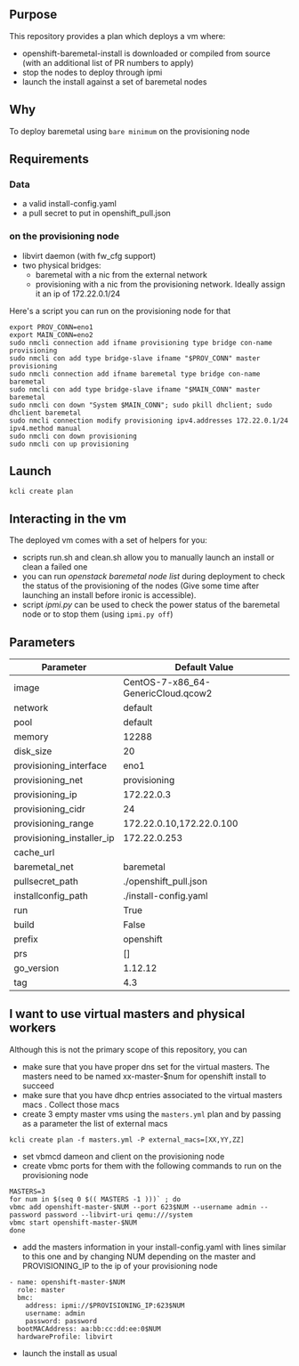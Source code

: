 ## Purpose

This repository provides a plan which deploys a vm where:
- openshift-baremetal-install is downloaded or compiled from source (with an additional list of PR numbers to apply)
- stop the nodes to deploy through ipmi
- launch the install against a set of baremetal nodes

## Why

To deploy baremetal using `bare minimum` on the provisioning node

## Requirements

### Data

- a valid install-config.yaml 
- a pull secret to put in openshift_pull.json

### on the provisioning node

- libvirt daemon (with fw_cfg support)
- two physical bridges:
    - baremetal with a nic from the external network
    - provisioning with a nic from the provisioning network. Ideally assign it an ip of 172.22.0.1/24

Here's a script you can run on the provisioning node for that

```
export PROV_CONN=eno1
export MAIN_CONN=eno2
sudo nmcli connection add ifname provisioning type bridge con-name provisioning
sudo nmcli con add type bridge-slave ifname "$PROV_CONN" master provisioning
sudo nmcli connection add ifname baremetal type bridge con-name baremetal
sudo nmcli con add type bridge-slave ifname "$MAIN_CONN" master baremetal
sudo nmcli con down "System $MAIN_CONN"; sudo pkill dhclient; sudo dhclient baremetal
sudo nmcli connection modify provisioning ipv4.addresses 172.22.0.1/24 ipv4.method manual
sudo nmcli con down provisioning
sudo nmcli con up provisioning
```

## Launch

```
kcli create plan
```

## Interacting in the vm

The deployed vm comes with a set of helpers for you:
- scripts run.sh and clean.sh allow you to manually launch an install or clean a failed one
- you can run *openstack baremetal node list* during deployment to check the status of the provisioning of the nodes (Give some time after launching an install before ironic is accessible).
- script *ipmi.py* can be used to check the power status of the baremetal node or to stop them (using `ipmi.py off`)

## Parameters

|Parameter                 |Default Value                      |
|--------------------------|-----------------------------------|
|image                     |CentOS-7-x86_64-GenericCloud.qcow2 |
|network                   |default                            |
|pool                      |default                            |
|memory                    | 12288                             |
|disk_size                 | 20                                |
|provisioning_interface    |eno1                               |
|provisioning_net          |provisioning                       |
|provisioning_ip           |172.22.0.3                         |
|provisioning_cidr         |24                                 |
|provisioning_range        | 172.22.0.10,172.22.0.100          |
|provisioning_installer_ip |172.22.0.253                       |
|cache_url                 |                                   |
|baremetal_net             |baremetal                          |
|pullsecret_path           | ./openshift_pull.json             |
|installconfig_path        | ./install-config.yaml             |
|run                       |True                               |
|build                     |False                              |
|prefix                    |openshift                          |
|prs                       |[]                                 |
|go_version                |1.12.12                            |
|tag                       |4.3                                |

## I want to use virtual masters and physical workers

Although this is not the primary scope of this repository, you can

- make sure that you have proper dns set for the virtual masters. The masters need to be named xx-master-$num for openshift install to succeed
- make sure that you have dhcp entries associated to the virtual masters macs . Collect those macs
- create 3 empty master vms using the `masters.yml` plan and by passing as a parameter the list of external macs
 
 `kcli create plan -f masters.yml -P external_macs=[XX,YY,ZZ]`
- set vbmcd dameon and client on the provisioning node
- create vbmc ports for them with the following commands to run on the provisioning node
```
MASTERS=3
for num in $(seq 0 $(( MASTERS -1 )))` ; do
vbmc add openshift-master-$NUM --port 623$NUM --username admin --password password --libvirt-uri qemu:///system
vbmc start openshift-master-$NUM
done
```

- add the masters information in your install-config.yaml with lines similar to this one and by changing NUM depending on the master and PROVISIONING_IP to the ip of your provisioning node

```
- name: openshift-master-$NUM
  role: master
  bmc:
    address: ipmi://$PROVISIONING_IP:623$NUM
    username: admin
    password: password
  bootMACAddress: aa:bb:cc:dd:ee:0$NUM
  hardwareProfile: libvirt
```

- launch the install as usual
